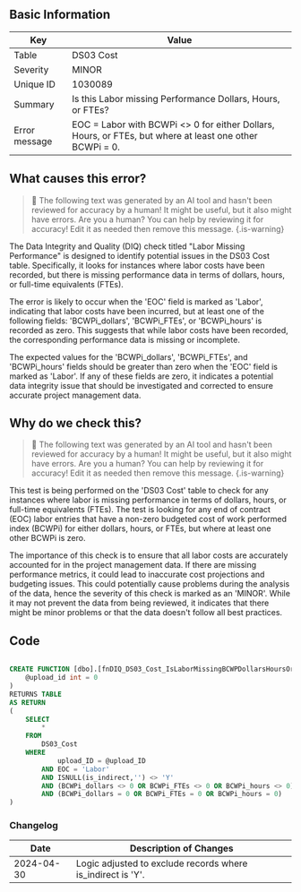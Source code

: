 ## Basic Information

| Key           | Value                                                                                                   |
| ------------- | ------------------------------------------------------------------------------------------------------- |
| Table         | DS03 Cost                                                                                               |
| Severity      | MINOR                                                                                                   |
| Unique ID     | 1030089                                                                                                 |
| Summary       | Is this Labor missing Performance Dollars, Hours, or FTEs?                                              |
| Error message | EOC = Labor with BCWPi <> 0 for either Dollars, Hours, or FTEs, but where at least one other BCWPi = 0. |

## What causes this error?

> :robot: The following text was generated by an AI tool and hasn't been reviewed for accuracy by a human! It might be useful, but it also might have errors. Are you a human? You can help by reviewing it for accuracy! Edit it as needed then remove this message.
> {.is-warning}

The Data Integrity and Quality (DIQ) check titled "Labor Missing Performance" is designed to identify potential issues in the DS03 Cost table. Specifically, it looks for instances where labor costs have been recorded, but there is missing performance data in terms of dollars, hours, or full-time equivalents (FTEs).

The error is likely to occur when the 'EOC' field is marked as 'Labor', indicating that labor costs have been incurred, but at least one of the following fields: 'BCWPi_dollars', 'BCWPi_FTEs', or 'BCWPi_hours' is recorded as zero. This suggests that while labor costs have been recorded, the corresponding performance data is missing or incomplete.

The expected values for the 'BCWPi_dollars', 'BCWPi_FTEs', and 'BCWPi_hours' fields should be greater than zero when the 'EOC' field is marked as 'Labor'. If any of these fields are zero, it indicates a potential data integrity issue that should be investigated and corrected to ensure accurate project management data.

## Why do we check this?

> :robot: The following text was generated by an AI tool and hasn't been reviewed for accuracy by a human! It might be useful, but it also might have errors. Are you a human? You can help by reviewing it for accuracy! Edit it as needed then remove this message.
> {.is-warning}

This test is being performed on the 'DS03 Cost' table to check for any instances where labor is missing performance in terms of dollars, hours, or full-time equivalents (FTEs). The test is looking for any end of contract (EOC) labor entries that have a non-zero budgeted cost of work performed index (BCWPi) for either dollars, hours, or FTEs, but where at least one other BCWPi is zero.

The importance of this check is to ensure that all labor costs are accurately accounted for in the project management data. If there are missing performance metrics, it could lead to inaccurate cost projections and budgeting issues. This could potentially cause problems during the analysis of the data, hence the severity of this check is marked as an 'MINOR'. While it may not prevent the data from being reviewed, it indicates that there might be minor problems or that the data doesn't follow all best practices.

## Code

```sql

CREATE FUNCTION [dbo].[fnDIQ_DS03_Cost_IsLaborMissingBCWPDollarsHoursOrFTEs] (
	@upload_id int = 0
)
RETURNS TABLE
AS RETURN
(
	SELECT
		*
	FROM
		DS03_Cost
	WHERE
			upload_ID = @upload_ID
		AND EOC = 'Labor'
		AND ISNULL(is_indirect,'') <> 'Y'
		AND (BCWPi_dollars <> 0 OR BCWPi_FTEs <> 0 OR BCWPi_hours <> 0)
		AND (BCWPi_dollars = 0 OR BCWPi_FTEs = 0 OR BCWPi_hours = 0)
)
```

### Changelog

| Date       | Description of Changes                                      |
| ---------- | ----------------------------------------------------------- |
| 2024-04-30 | Logic adjusted to exclude records where is_indirect is 'Y'. |
